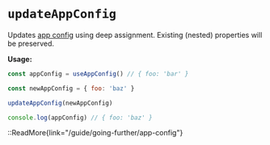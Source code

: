 # `updateAppConfig`

Updates [app config](/guide/going-further/app-config) using deep assignment. Existing (nested) properties will be preserved.

**Usage:**

```js
const appConfig = useAppConfig() // { foo: 'bar' }

const newAppConfig = { foo: 'baz' }

updateAppConfig(newAppConfig)

console.log(appConfig) // { foo: 'baz' }
```

::ReadMore{link="/guide/going-further/app-config"}
